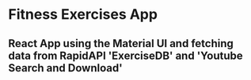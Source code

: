# Fitness Exercises App

## React App using the Material UI and fetching data from RapidAPI 'ExerciseDB' and 'Youtube Search and Download'
